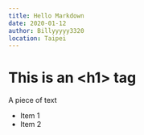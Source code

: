 ```yaml
---
title: Hello Markdown
date: 2020-01-12
author: Billyyyyy3320
location: Taipei
---
```


# This is an &lt;h1&gt; tag

A piece of text

* Item 1
* Item 2
